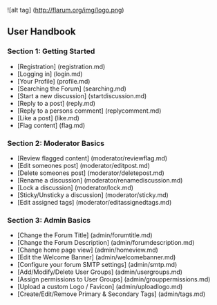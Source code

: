 ![alt tag] (http://flarum.org/img/logo.png)

## User Handbook

### Section 1: Getting Started

 - [Registration] (registration.md)
 - [Logging in] (login.md)
 - [Your Profile] (profile.md)
 - [Searching the Forum] (searching.md)
 - [Start a new discussion] (startdiscussion.md)
 - [Reply to a post] (reply.md)
 - [Reply to a persons comment] (replycomment.md)
 - [Like a post] (like.md)
 - [Flag content] (flag.md)

### Section 2: Moderator Basics

 - [Review flagged content] (moderator/reviewflag.md)
 - [Edit someones post] (moderator/editpost.md)
 - [Delete someones post] (moderator/deletepost.md)
 - [Rename a discussion] (moderator/renamediscussion.md)
 - [Lock a discussion] (moderator/lock.md)
 - [Sticky/Unsticky a discussion] (moderator/sticky.md)
 - [Edit assigned tags] (moderator/editassignedtags.md)

### Section 3: Admin Basics

 - [Change the Forum Title] (admin/forumtitle.md)
 - [Change the Forum Description] (admin/forumdescription.md)
 - [Change home page view] (admin/homeview.md)
 - [Edit the Welcome Banner] (admin/welcomebanner.md)
 - [Configure your forum SMTP settings] (admin/smtp.md)
 - [Add/Modify/Delete User Groups] (admin/usergroups.md)
 - [Assign permissions to User Groups] (admin/grouppermissions.md)
 - [Upload a custom Logo / Favicon] (admin/uploadlogo.md)
 - [Create/Edit/Remove Primary & Secondary Tags] (admin/tags.md)
